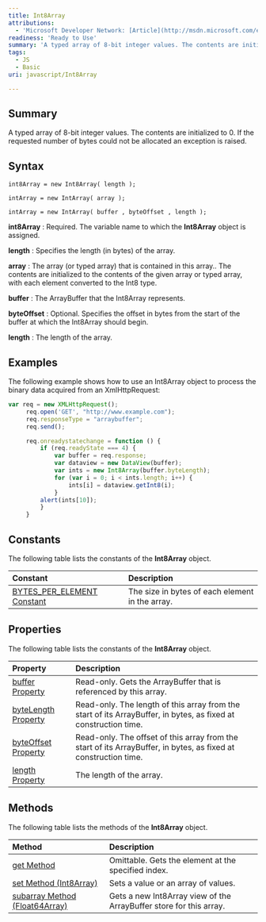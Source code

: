 ```yaml
---
title: Int8Array
attributions:
  - 'Microsoft Developer Network: [Article](http://msdn.microsoft.com/en-us/library/ie/br212462(v=vs.94).aspx)'
readiness: 'Ready to Use'
summary: 'A typed array of 8-bit integer values. The contents are initialized to 0. If the requested number of bytes could not be allocated an exception is raised.'
tags:
  - JS
  - Basic
uri: javascript/Int8Array

---
```

## Summary

A typed array of 8-bit integer values. The contents are initialized to 0. If the requested number of bytes could not be allocated an exception is raised.

## Syntax

    int8Array = new Int8Array( length );

    intArray = new IntArray( array );

    intArray = new IntArray( buffer , byteOffset , length );

**int8Array**
:   Required. The variable name to which the **Int8Array** object is assigned.

**length**
:   Specifies the length (in bytes) of the array.

**array**
:   The array (or typed array) that is contained in this array.. The contents are initialized to the contents of the given array or typed array, with each element converted to the Int8 type.

**buffer**
:   The ArrayBuffer that the Int8Array represents.

**byteOffset**
:   Optional. Specifies the offset in bytes from the start of the buffer at which the Int8Array should begin.

**length**
:   The length of the array.

## Examples

The following example shows how to use an Int8Array object to process the binary data acquired from an XmlHttpRequest:

``` js
var req = new XMLHttpRequest();
     req.open('GET', "http://www.example.com");
     req.responseType = "arraybuffer";
     req.send();

     req.onreadystatechange = function () {
         if (req.readyState === 4) {
             var buffer = req.response;
             var dataview = new DataView(buffer);
             var ints = new Int8Array(buffer.byteLength);
             for (var i = 0; i < ints.length; i++) {
                 ints[i] = dataview.getInt8(i);
             }
         alert(ints[10]);
         }
     }
```

## Constants

The following table lists the constants of the **Int8Array** object.

|Constant|Description|
|:-------|:----------|
|[BYTES\_PER\_ELEMENT Constant](/javascript/Int8Array/BYTES_PER_ELEMENT)|The size in bytes of each element in the array.|

## Properties

The following table lists the constants of the **Int8Array** object.

|Property|Description|
|:-------|:----------|
|[buffer Property](/javascript/Int8Array/buffer)|Read-only. Gets the ArrayBuffer that is referenced by this array.|
|[byteLength Property](/javascript/Int8Array/byteLength)|Read-only. The length of this array from the start of its ArrayBuffer, in bytes, as fixed at construction time.|
|[byteOffset Property](/javascript/Int8Array/byteOffset)|Read-only. The offset of this array from the start of its ArrayBuffer, in bytes, as fixed at construction time.|
|[length Property](/javascript/Int8Array/length)|The length of the array.|

## Methods

The following table lists the methods of the **Int8Array** object.

|Method|Description|
|:-----|:----------|
|[get Method](/javascript/Int8Array/get)|Omittable. Gets the element at the specified index.|
|[set Method (Int8Array)](/javascript/Int8Array/set)|Sets a value or an array of values.|
|[subarray Method (Float64Array)](/javascript/Float64Array/subarray)|Gets a new Int8Array view of the ArrayBuffer store for this array.|

